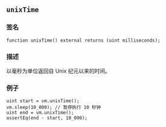 ## `unixTime`

### 签名

```solidity
function unixTime() external returns (uint milliseconds);
```

### 描述

以毫秒为单位返回自 Unix 纪元以来的时间。

### 例子

```solidity
uint start = vm.unixTime();
vm.sleep(10_000); // 暂停执行 10 秒钟
uint end = vm.unixTime();
assertEq(end - start, 10_000);
```

